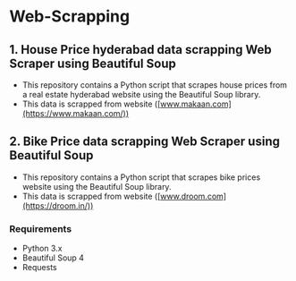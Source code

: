 # Web-Scrapping
## 1. House Price hyderabad data scrapping Web Scraper using Beautiful Soup
- This repository contains a Python script that scrapes house prices from a real estate hyderabad website using the Beautiful Soup library.
- This data is scrapped from website ([www.makaan.com](https://www.makaan.com/))

## 2. Bike Price data scrapping Web Scraper using Beautiful Soup
- This repository contains a Python script that scrapes bike prices website using the Beautiful Soup library.
- This data is scrapped from website ([www.droom.com](https://droom.in/))

### Requirements
- Python 3.x
- Beautiful Soup 4
- Requests
